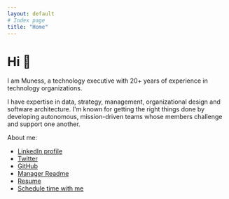 ```yaml
---
layout: default
# Index page
title: "Home"
---
```


# Hi 👋

I am Muness, a technology executive with 20+ years of experience in technology organizations.

I have expertise in data, strategy, management, organizational design and software architecture. I'm known for getting the right things done by developing autonomous, mission-driven teams whose members challenge and support one another.

About me:

- [LinkedIn profile](https://linkedin.com/in/muness)
- [Twitter](https://twitter.com/muness)
- [GitHub](https://github.com/muness)
- [Manager Readme](https://managerreadme.com/readme/muness)
- [Resume](https://1drv.ms/w/s!And2E8-H55CngT8kdlMoKrbt67SZ?e=KrUgRI)
- [Schedule time with me](https://cal.com/muness)
